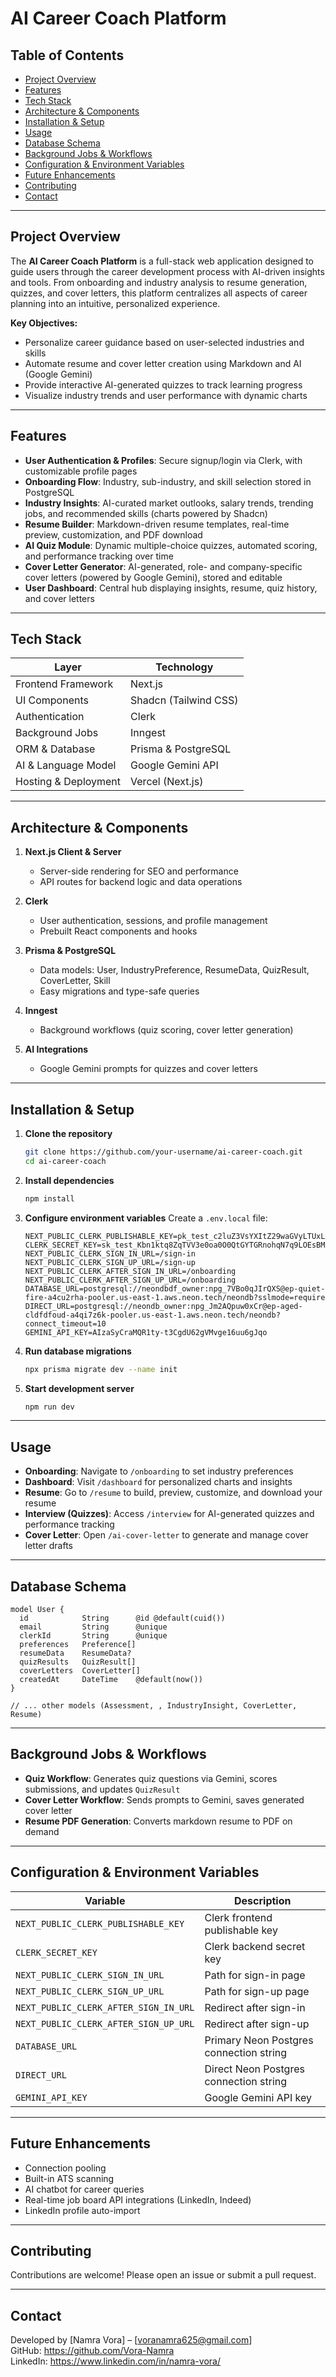 # AI Career Coach Platform

## Table of Contents
- [Project Overview](#project-overview)
- [Features](#features)
- [Tech Stack](#tech-stack)
- [Architecture & Components](#architecture--components)
- [Installation & Setup](#installation--setup)
- [Usage](#usage)
- [Database Schema](#database-schema)
- [Background Jobs & Workflows](#background-jobs--workflows)
- [Configuration & Environment Variables](#configuration--environment-variables)
- [Future Enhancements](#future-enhancements)
- [Contributing](#contributing)
- [Contact](#contact)

---

## Project Overview
The **AI Career Coach Platform** is a full-stack web application designed to guide users through the career development process with AI-driven insights and tools. From onboarding and industry analysis to resume generation, quizzes, and cover letters, this platform centralizes all aspects of career planning into an intuitive, personalized experience.

**Key Objectives:**
- Personalize career guidance based on user-selected industries and skills
- Automate resume and cover letter creation using Markdown and AI (Google Gemini)
- Provide interactive AI-generated quizzes to track learning progress
- Visualize industry trends and user performance with dynamic charts

---

## Features
- **User Authentication & Profiles**: Secure signup/login via Clerk, with customizable profile pages
- **Onboarding Flow**: Industry, sub-industry, and skill selection stored in PostgreSQL
- **Industry Insights**: AI-curated market outlooks, salary trends, trending jobs, and recommended skills (charts powered by Shadcn)
- **Resume Builder**: Markdown-driven resume templates, real-time preview, customization, and PDF download
- **AI Quiz Module**: Dynamic multiple-choice quizzes, automated scoring, and performance tracking over time
- **Cover Letter Generator**: AI-generated, role- and company-specific cover letters (powered by Google Gemini), stored and editable
- **User Dashboard**: Central hub displaying insights, resume, quiz history, and cover letters

---

## Tech Stack
| Layer               | Technology             |
|---------------------|------------------------|
| Frontend Framework  | Next.js                |
| UI Components       | Shadcn (Tailwind CSS)  |
| Authentication      | Clerk                  |
| Background Jobs     | Inngest                |
| ORM & Database      | Prisma & PostgreSQL    |
| AI & Language Model | Google Gemini API      |
| Hosting & Deployment| Vercel (Next.js)       |

---

## Architecture & Components
1. **Next.js Client & Server**  
   - Server-side rendering for SEO and performance  
   - API routes for backend logic and data operations

2. **Clerk**  
   - User authentication, sessions, and profile management  
   - Prebuilt React components and hooks

3. **Prisma & PostgreSQL**  
   - Data models: User, IndustryPreference, ResumeData, QuizResult, CoverLetter, Skill  
   - Easy migrations and type-safe queries

4. **Inngest**  
   - Background workflows (quiz scoring, cover letter generation)

5. **AI Integrations**  
   - Google Gemini prompts for quizzes and cover letters

---

## Installation & Setup
1. **Clone the repository**
   ```bash
   git clone https://github.com/your-username/ai-career-coach.git
   cd ai-career-coach
   ```

2. **Install dependencies**
   ```bash
   npm install
   ```

3. **Configure environment variables**
   Create a `.env.local` file:
   ```env
   NEXT_PUBLIC_CLERK_PUBLISHABLE_KEY=pk_test_c2luZ3VsYXItZ29waGVyLTUxLmNsZXJrLmFjY291bnRzLmRldiQ
   CLERK_SECRET_KEY=sk_test_Kbn1ktq8ZqTVV3e0oa0O0QtGYTGRnohqN7q9LOEsBM
   NEXT_PUBLIC_CLERK_SIGN_IN_URL=/sign-in
   NEXT_PUBLIC_CLERK_SIGN_UP_URL=/sign-up
   NEXT_PUBLIC_CLERK_AFTER_SIGN_IN_URL=/onboarding
   NEXT_PUBLIC_CLERK_AFTER_SIGN_UP_URL=/onboarding
   DATABASE_URL=postgresql://neondbdf_owner:npg_7VBo0qJIrQXS@ep-quiet-fire-a4cu2rha-pooler.us-east-1.aws.neon.tech/neondb?sslmode=require
   DIRECT_URL=postgresql://neondb_owner:npg_Jm2AQpuw0xCr@ep-aged-cldfdfoud-a4qi7z6k-pooler.us-east-1.aws.neon.tech/neondb?connect_timeout=10
   GEMINI_API_KEY=AIzaSyCraMQR1ty-t3CgdU62gVMvge16uu6gJqo
   ```

4. **Run database migrations**
   ```bash
   npx prisma migrate dev --name init
   ```

5. **Start development server**
   ```bash
   npm run dev
   ```

---

## Usage
- **Onboarding**: Navigate to `/onboarding` to set industry preferences
- **Dashboard**: Visit `/dashboard` for personalized charts and insights
- **Resume**: Go to `/resume` to build, preview, customize, and download your resume
- **Interview (Quizzes)**: Access `/interview` for AI-generated quizzes and performance tracking
- **Cover Letter**: Open `/ai-cover-letter` to generate and manage cover letter drafts

---

## Database Schema 
```prisma
model User {
  id            String      @id @default(cuid())
  email         String      @unique
  clerkId       String      @unique
  preferences   Preference[]
  resumeData    ResumeData?
  quizResults   QuizResult[]
  coverLetters  CoverLetter[]
  createdAt     DateTime    @default(now())
}

// ... other models (Assessment, , IndustryInsight, CoverLetter, Resume)
```

---

## Background Jobs & Workflows
- **Quiz Workflow**: Generates quiz questions via Gemini, scores submissions, and updates `QuizResult`
- **Cover Letter Workflow**: Sends prompts to Gemini, saves generated cover letter
- **Resume PDF Generation**: Converts markdown resume to PDF on demand

---

## Configuration & Environment Variables
| Variable                                   | Description                             |
|--------------------------------------------|-----------------------------------------|
| `NEXT_PUBLIC_CLERK_PUBLISHABLE_KEY`        | Clerk frontend publishable key          |
| `CLERK_SECRET_KEY`                         | Clerk backend secret key                |
| `NEXT_PUBLIC_CLERK_SIGN_IN_URL`            | Path for sign-in page                   |
| `NEXT_PUBLIC_CLERK_SIGN_UP_URL`            | Path for sign-up page                   |
| `NEXT_PUBLIC_CLERK_AFTER_SIGN_IN_URL`      | Redirect after sign-in                  |
| `NEXT_PUBLIC_CLERK_AFTER_SIGN_UP_URL`      | Redirect after sign-up                  |
| `DATABASE_URL`                             | Primary Neon Postgres connection string |
| `DIRECT_URL`                               | Direct Neon Postgres connection string  |
| `GEMINI_API_KEY`                           | Google Gemini API key                   |

---

## Future Enhancements
- Connection pooling
- Built-in ATS scanning
- AI chatbot for career queries
- Real-time job board API integrations (LinkedIn, Indeed)
- LinkedIn profile auto-import

---

## Contributing
Contributions are welcome! Please open an issue or submit a pull request.

---

## Contact
Developed by [Namra Vora] – [voranamra625@gmail.com]  
GitHub: https://github.com/Vora-Namra  
LinkedIn: https://www.linkedin.com/in/namra-vora/
